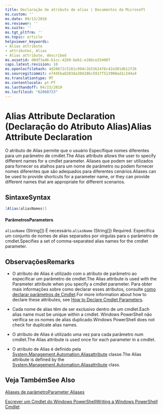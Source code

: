 ```yaml
---
title: Declaração de atributo de alias | Documentos da Microsoft
ms.custom: ''
ms.date: 09/13/2016
ms.reviewer: ''
ms.suite: ''
ms.tgt_pltfrm: ''
ms.topic: article
helpviewer_keywords:
- Alias attribute
- attributes, Alias
- Alias attribute, described
ms.assetid: d0df3a46-b1cc-42b9-beb1-e16bce254007
caps.latest.revision: 10
ms.openlocfilehash: 4d20672c5181c994c1b53624f6c42a301db11f26
ms.sourcegitcommit: e7445ba8203da304286c591ff513900ad1c244a4
ms.translationtype: MT
ms.contentlocale: pt-PT
ms.lasthandoff: 04/23/2019
ms.locfileid: "62068723"
---
```

# <a name="alias-attribute-declaration"></a><span data-ttu-id="cec39-102">Alias Attribute Declaration (Declaração do Atributo Alias)</span><span class="sxs-lookup"><span data-stu-id="cec39-102">Alias Attribute Declaration</span></span>

<span data-ttu-id="cec39-103">O atributo de Alias permite que o usuário Especifique nomes diferentes para um parâmetro de cmdlet.</span><span class="sxs-lookup"><span data-stu-id="cec39-103">The Alias attribute allows the user to specify different names for a cmdlet parameter.</span></span> <span data-ttu-id="cec39-104">Aliases que podem ser utilizados para fornecer os atalhos para um nome de parâmetro ou podem fornecer nomes diferentes que são adequados para diferentes cenários.</span><span class="sxs-lookup"><span data-stu-id="cec39-104">Aliases can be used to provide shortcuts for a parameter name, or they can provide different names that are appropriate for different scenarios.</span></span>

## <a name="syntax"></a><span data-ttu-id="cec39-105">Sintaxe</span><span class="sxs-lookup"><span data-stu-id="cec39-105">Syntax</span></span>

```csharp
[Alias(aliasNames)]
```

#### <a name="parameters"></a><span data-ttu-id="cec39-106">Parâmetros</span><span class="sxs-lookup"><span data-stu-id="cec39-106">Parameters</span></span>

<span data-ttu-id="cec39-107">`aliasName` (String[]) É necessário.</span><span class="sxs-lookup"><span data-stu-id="cec39-107">`aliasName` (String[]) Required.</span></span> <span data-ttu-id="cec39-108">Especifica um conjunto de nomes de alias separados por vírgulas para o parâmetro de cmdlet.</span><span class="sxs-lookup"><span data-stu-id="cec39-108">Specifies a set of comma-separated alias names for the cmdlet parameter.</span></span>

## <a name="remarks"></a><span data-ttu-id="cec39-109">Observações</span><span class="sxs-lookup"><span data-stu-id="cec39-109">Remarks</span></span>

- <span data-ttu-id="cec39-110">O atributo de Alias é utilizado com o atributo de parâmetro ao especificar um parâmetro de cmdlet.</span><span class="sxs-lookup"><span data-stu-id="cec39-110">The Alias attribute is used with the Parameter attribute when you specify a cmdlet parameter.</span></span> <span data-ttu-id="cec39-111">Para obter mais informações sobre como declarar esses atributos, consulte [como declarar parâmetros de Cmdlet](./how-to-declare-cmdlet-parameters.md).</span><span class="sxs-lookup"><span data-stu-id="cec39-111">For more information about how to declare these attributes, see [How to Declare Cmdlet Parameters](./how-to-declare-cmdlet-parameters.md).</span></span>

- <span data-ttu-id="cec39-112">Cada nome de alias têm de ser exclusivo dentro de um cmdlet.</span><span class="sxs-lookup"><span data-stu-id="cec39-112">Each alias name must be unique within a cmdlet.</span></span> <span data-ttu-id="cec39-113">Windows PowerShell não verifica se os nomes de alias duplicado.</span><span class="sxs-lookup"><span data-stu-id="cec39-113">Windows PowerShell does not check for duplicate alias names.</span></span>

- <span data-ttu-id="cec39-114">O atributo de Alias é utilizado uma vez para cada parâmetro num cmdlet.</span><span class="sxs-lookup"><span data-stu-id="cec39-114">The Alias attribute is used once for each parameter in a cmdlet.</span></span>

- <span data-ttu-id="cec39-115">O atributo de Alias é definido pela [System.Management.Automation.Aliasattribute](/dotnet/api/System.Management.Automation.AliasAttribute) classe.</span><span class="sxs-lookup"><span data-stu-id="cec39-115">The Alias attribute is defined by the [System.Management.Automation.Aliasattribute](/dotnet/api/System.Management.Automation.AliasAttribute) class.</span></span>

## <a name="see-also"></a><span data-ttu-id="cec39-116">Veja Também</span><span class="sxs-lookup"><span data-stu-id="cec39-116">See Also</span></span>

[<span data-ttu-id="cec39-117">Aliases de parâmetro</span><span class="sxs-lookup"><span data-stu-id="cec39-117">Parameter Aliases</span></span>](./parameter-aliases.md)

[<span data-ttu-id="cec39-118">Escrever um Cmdlet do Windows PowerShell</span><span class="sxs-lookup"><span data-stu-id="cec39-118">Writing a Windows PowerShell Cmdlet</span></span>](./writing-a-windows-powershell-cmdlet.md)
